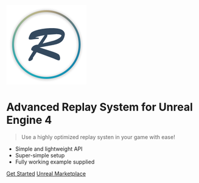 ![logo](_media/logo.png)

# **Advanced Replay System** for Unreal Engine 4

> Use a highly optimized replay systen in your game with ease!

* Simple and lightweight API
* Super-simple setup
* Fully working example supplied

[Get Started](#Introduction)
[Unreal Marketplace](https://www.unrealengine.com/marketplace/advanced-replay-system)
